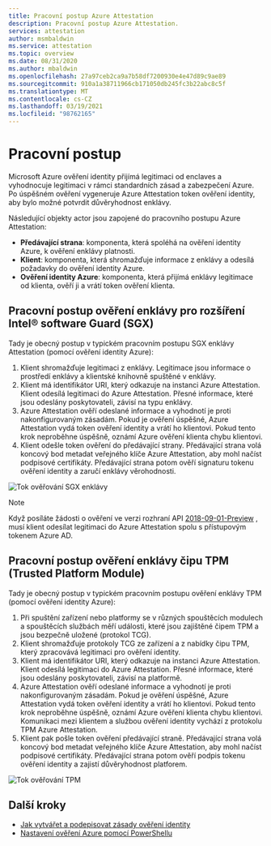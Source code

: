 ```yaml
---
title: Pracovní postup Azure Attestation
description: Pracovní postup Azure Attestation.
services: attestation
author: msmbaldwin
ms.service: attestation
ms.topic: overview
ms.date: 08/31/2020
ms.author: mbaldwin
ms.openlocfilehash: 27a97ceb2ca9a7b58df7200930e4e47d89c9ae89
ms.sourcegitcommit: 910a1a38711966cb171050db245fc3b22abc8c5f
ms.translationtype: MT
ms.contentlocale: cs-CZ
ms.lasthandoff: 03/19/2021
ms.locfileid: "98762165"
---
```

# <a name="workflow"></a>Pracovní postup

Microsoft Azure ověření identity přijímá legitimaci od enclaves a vyhodnocuje legitimaci v rámci standardních zásad a zabezpečení Azure. Po úspěšném ověření vygeneruje Azure Attestation token ověření identity, aby bylo možné potvrdit důvěryhodnost enklávy.

Následující objekty actor jsou zapojené do pracovního postupu Azure Attestation:

- **Předávající strana**: komponenta, která spoléhá na ověření identity Azure, k ověření enklávy platnosti. 
- **Klient**: komponenta, která shromažďuje informace z enklávy a odesílá požadavky do ověření identity Azure. 
- **Ověření identity Azure**: komponenta, která přijímá enklávy legitimace od klienta, ověří ji a vrátí token ověření klienta.


## <a name="intel-software-guard-extensions-sgx-enclave-validation-work-flow"></a>Pracovní postup ověření enklávy pro rozšíření Intel® software Guard (SGX)

Tady je obecný postup v typickém pracovním postupu SGX enklávy Attestation (pomocí ověření identity Azure):

1. Klient shromažďuje legitimaci z enklávy. Legitimace jsou informace o prostředí enklávy a klientské knihovně spuštěné v enklávy.
1. Klient má identifikátor URI, který odkazuje na instanci Azure Attestation. Klient odesílá legitimaci do Azure Attestation. Přesné informace, které jsou odeslány poskytovateli, závisí na typu enklávy.
1. Azure Attestation ověří odeslané informace a vyhodnotí je proti nakonfigurovaným zásadám. Pokud je ověření úspěšné, Azure Attestation vydá token ověření identity a vrátí ho klientovi. Pokud tento krok neproběhne úspěšně, oznámí Azure ověření klienta chybu klientovi. 
1. Klient odešle token ověření do předávající strany. Předávající strana volá koncový bod metadat veřejného klíče Azure Attestation, aby mohl načíst podpisové certifikáty. Předávající strana potom ověří signaturu tokenu ověření identity a zaručí enklávy věrohodnosti. 

![Tok ověřování SGX enklávy](./media/sgx-validation-flow.png)

> [!Note]
> Když posíláte žádosti o ověření ve verzi rozhraní API [2018-09-01-Preview](https://github.com/Azure/azure-rest-api-specs/tree/master/specification/attestation/data-plane/Microsoft.Attestation/stable/2018-09-01-preview) , musí klient odesílat legitimaci do Azure Attestation spolu s přístupovým tokenem Azure AD.

## <a name="trusted-platform-module-tpm-enclave-validation-work-flow"></a>Pracovní postup ověření enklávy čipu TPM (Trusted Platform Module)

Tady je obecný postup v typickém pracovním postupu ověření enklávy TPM (pomocí ověření identity Azure):

1.  Při spuštění zařízení nebo platformy se v různých spouštěcích modulech a spouštěcích službách měří události, které jsou zajištěné čipem TPM a jsou bezpečně uložené (protokol TCG).
2.  Klient shromažďuje protokoly TCG ze zařízení a z nabídky čipu TPM, který zpracovává legitimaci pro ověření identity.
3.  Klient má identifikátor URI, který odkazuje na instanci Azure Attestation. Klient odesílá legitimaci do Azure Attestation. Přesné informace, které jsou odeslány poskytovateli, závisí na platformě.
4.  Azure Attestation ověří odeslané informace a vyhodnotí je proti nakonfigurovaným zásadám. Pokud je ověření úspěšné, Azure Attestation vydá token ověření identity a vrátí ho klientovi. Pokud tento krok neproběhne úspěšně, oznámí Azure ověření klienta chybu klientovi. Komunikaci mezi klientem a službou ověření identity vychází z protokolu TPM Azure Attestation.
5.  Klient pak pošle token ověření předávající straně. Předávající strana volá koncový bod metadat veřejného klíče Azure Attestation, aby mohl načíst podpisové certifikáty. Předávající strana potom ověří podpis tokenu ověření identity a zajistí důvěryhodnost platforem.

![Tok ověřování TPM](./media/tpm-validation-flow.png)

## <a name="next-steps"></a>Další kroky
- [Jak vytvářet a podepisovat zásady ověření identity](author-sign-policy.md)
- [Nastavení ověření Azure pomocí PowerShellu](quickstart-powershell.md)
